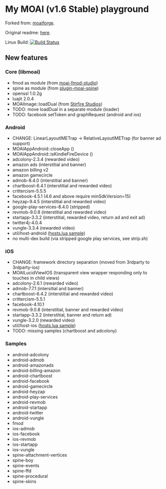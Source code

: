 # My MOAI (v1.6 Stable) playground

Forked from: [moaiforge](https://github.com/moaiforge/moai-sdk).

Original readme: [here](https://github.com/moaiforge/moai-sdk/blob/1.6-stable/README.md).

Linux Build: [![Build Status](https://api.travis-ci.org/btatarov/moai-sdk.svg?branch=postmorph)](https://travis-ci.org/btatarov/moai-sdk)

## New features

### Core (libmoai)
* fmod as module (from [moai-fmod-studio](https://github.com/Vavius/moai-fmod-studio))
* spine as module (from [plugin-moai-spine](https://github.com/Vavius/plugin-moai-spine))
* openssl 1.0.2g
* luajit 2.0.4
* MOAIImage::loadDual (from [Stirfire Studios](https://github.com/StirfireStudios/moai-dev))
* TODO: move loadDual in a separate module (loader)
* TODO: facebook setToken and graphRequest (android and ios)

### Android
* CHANGE: LinearLayoutIMETrap -> RelativeLayoutIMETrap (for banner ad support)
* MOAIAppAndroid::closeApp ()
* MOAIAppAndroid::isKindleFireDevice ()
* adcolony-2.3.4 (rewarded video)
* amazon ads (interstitial and banner)
* amazon billing v2
* amazon gamecircle
* admob-8.4.0 (interstitial and banner)
* chartboost-6.4.1 (interstitial and rewarded video)
* crittercism-5.5.5
* facebook-4.5.1 (4.6 and above require minSdkVersion=15)
* heyzap-9.4.5 (interstitial and rewarded video)
* google-play-services-8.4.0 (stripped)
* revmob-9.0.8 (interstitial and rewarded video)
* startapp-3.3.2 (interstitial, rewarded video, return ad and exit ad)
* twitter4j-4.0.4
* vungle-3.3.4 (rewarded video)
* util/host-android ([hosts.lua sample](https://github.com/btatarov/moai-sdk/blob/postmorph/util/host-android/hosts.lua.sample))
* no multi-dex build (via stripped google play services, see strip.sh)

### iOS
* CHANGE: framework directory separation (moved from 3rdparty to 3rdparty-ios)
* MOAILucidViewIOS (transparent view wrapper responding only to touches in child views)
* adcolony-2.6.1 (rewarded video)
* admob-7.7.1 (intersitial and banner)
* chartboost-6.4.2 (interstitial and rewarded video)
* crittercism-5.5.1
* facebook-4.10.1
* revmob-9.0.8 (interstitial, banner and rewarded video)
* startapp-3.3.2 (interstitial, banner and return ad)
* vungle-3.2.0 (rewarded video)
* util/host-ios ([hosts.lua sample](https://github.com/btatarov/moai-sdk/blob/postmorph/util/host-ios/hosts.lua.sample))
* TODO: missing samples (chartboost and adcolony)

### Samples
* android-adcolony
* android-admob
* android-amazonads
* android-billing-amazon
* android-chartboost
* android-facebook
* android-gamecircle
* android-heyzap
* android-play-services
* android-revmob
* android-startapp
* android-twitter
* android-vungle
* fmod
* ios-admob
* ios-facebook
* ios-revmob
* ios-startapp
* ios-vungle
* spine-attachment-vertices
* spine-boy
* spine-events
* spine-ffd
* spine-procedural
* spine-skins
